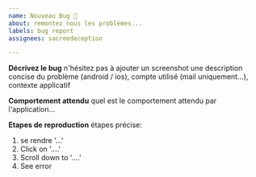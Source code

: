 ```yaml
---
name: Nouveau Bug 🐜
about: remontez nous les problèmes...
labels: bug report
assignees: sacreedeception

---
```


**Décrivez le bug**
n'hésitez pas à ajouter un screenshot
une description concise du problème (android / ios), compte utilisé (mail uniquement...), contexte applicatif

**Comportement attendu**
quel est le comportement attendu par l'application...

**Etapes de reproduction**
étapes précise:
1. se rendre '...'
2. Click on '....'
3. Scroll down to '....'
4. See error
